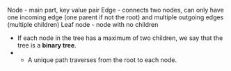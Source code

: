 Node - main part, key value pair
Edge - connects two nodes, can only have one incoming edge (one parent if not the root) and multiple outgoing edges (multiple children)
Leaf node - node with no children

- If each node in the tree has a maximum of two children, we say that the tree is a **binary tree**.
- - A unique path traverses from the root to each node.
